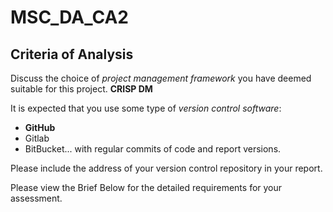 # MSC_DA_CA2

## Criteria of Analysis 

Discuss the choice of *project management framework* you have deemed suitable for this project.
**CRISP DM**

It is expected that you use some type of *version control software*: 
- **GitHub**
- Gitlab
- BitBucket...
with regular commits of code and report versions. 

Please include the address of your version control repository in your report.

Please view the Brief Below for the detailed requirements for your assessment.

